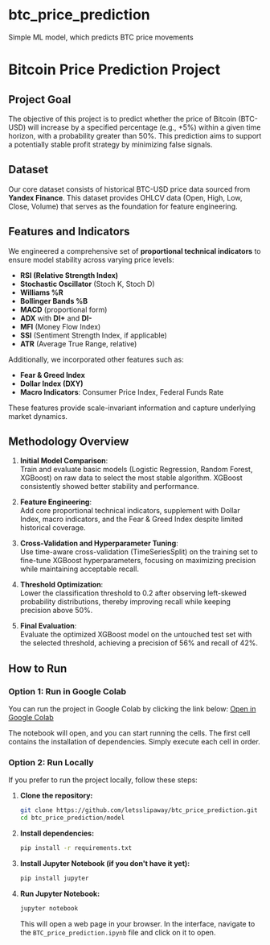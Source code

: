 # btc_price_prediction
Simple ML model, which predicts BTC price movements

# Bitcoin Price Prediction Project

## Project Goal
The objective of this project is to predict whether the price of Bitcoin (BTC-USD) will increase by a specified percentage (e.g., +5%) within a given time horizon, with a probability greater than 50%. This prediction aims to support a potentially stable profit strategy by minimizing false signals.

## Dataset
Our core dataset consists of historical BTC-USD price data sourced from **Yandex Finance**. This dataset provides OHLCV data (Open, High, Low, Close, Volume) that serves as the foundation for feature engineering.

## Features and Indicators
We engineered a comprehensive set of **proportional technical indicators** to ensure model stability across varying price levels:
- **RSI (Relative Strength Index)**
- **Stochastic Oscillator** (Stoch K, Stoch D)
- **Williams %R**
- **Bollinger Bands %B**
- **MACD** (proportional form)
- **ADX** with **DI+** and **DI-**
- **MFI** (Money Flow Index)
- **SSI** (Sentiment Strength Index, if applicable)
- **ATR** (Average True Range, relative)

Additionally, we incorporated other features such as:
- **Fear & Greed Index**
- **Dollar Index (DXY)**
- **Macro Indicators**: Consumer Price Index, Federal Funds Rate

These features provide scale-invariant information and capture underlying market dynamics.

## Methodology Overview
1. **Initial Model Comparison**:  
   Train and evaluate basic models (Logistic Regression, Random Forest, XGBoost) on raw data to select the most stable algorithm. XGBoost consistently showed better stability and performance.

2. **Feature Engineering**:  
   Add core proportional technical indicators, supplement with Dollar Index, macro indicators, and the Fear & Greed Index despite limited historical coverage.

3. **Cross-Validation and Hyperparameter Tuning**:  
   Use time-aware cross-validation (TimeSeriesSplit) on the training set to fine-tune XGBoost hyperparameters, focusing on maximizing precision while maintaining acceptable recall.

4. **Threshold Optimization**:  
   Lower the classification threshold to 0.2 after observing left-skewed probability distributions, thereby improving recall while keeping precision above 50%.

5. **Final Evaluation**:  
   Evaluate the optimized XGBoost model on the untouched test set with the selected threshold, achieving a precision of 56% and recall of 42%.

## How to Run

### Option 1: Run in Google Colab

You can run the project in Google Colab by clicking the link below:
[Open in Google Colab](https://colab.research.google.com/github/letsslipaway/btc_price_prediction/blob/main/model/BTC_price_prediction.ipynb)

The notebook will open, and you can start running the cells. The first cell contains the installation of dependencies. Simply execute each cell in order.

### Option 2: Run Locally

If you prefer to run the project locally, follow these steps:

1. **Clone the repository:**
   ```bash
   git clone https://github.com/letsslipaway/btc_price_prediction.git
   cd btc_price_prediction/model
   ```

2. **Install dependencies:**
   ```bash
   pip install -r requirements.txt
   ```

3. **Install Jupyter Notebook (if you don't have it yet):**
   ```bash
   pip install jupyter
   ```

4. **Run Jupyter Notebook:**
   ```bash
   jupyter notebook
   ```

   This will open a web page in your browser. In the interface, navigate to the `BTC_price_prediction.ipynb` file and click on it to open.
